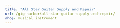```yaml
---
title: "All Star Guitar Supply and Repair"
url: /gig-harbor/all-star-guitar-supply-and-repair/
shop: musical instrument
---
```

